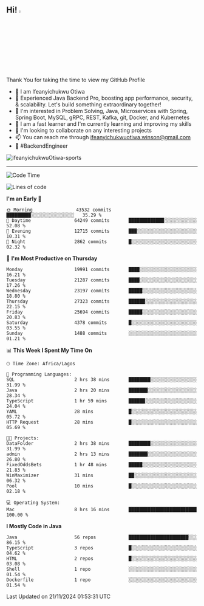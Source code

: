 <!-- BLOG-POST-LIST:START --><!-- BLOG-POST-LIST:END -->

## Hi! <img src="https://media.giphy.com/media/hvRJCLFzcasrR4ia7z/giphy.gif" width="4%"> 

Thank You for taking the time to view my GitHub Profile

- 👋 I am Ifeanyichukwu Otiwa
- 🚀 Experienced Java Backend Pro, boosting app performance, security, & scalability. Let's build something extraordinary together!
- 👀 I'm interested in Problem Solving, Java, Microservices with Spring, Spring Boot, MySQL, gRPC, REST, Kafka, git, Docker, and Kubernetes
- 🌱 I am a fast learner and I'm currently learning and improving my skills
- 💞️ I'm looking to collaborate on any interesting projects
- 📫 You can reach me through ifeanyichukwuotiwa.winson@gmail.com
- 🚀 #BackendEngineer

<p align="left" marginTop="10px"> <img src="https://komarev.com/ghpvc/?username=ifeanyichukwuOtiwa-sports&label=Profile%20views&color=0e75b6&style=for-the-badge" alt="ifeanyichukwuOtiwa-sports" /> </p>

***

<!--START_SECTION:waka-->
![Code Time](http://img.shields.io/badge/Code%20Time-3%2C140%20hrs%202%20mins-blue)

![Lines of code](https://img.shields.io/badge/From%20Hello%20World%20I%27ve%20Written-30.8%20million%20lines%20of%20code-blue)

**I'm an Early 🐤** 

```text
🌞 Morning                43532 commits       █████████░░░░░░░░░░░░░░░░   35.29 % 
🌆 Daytime                64249 commits       █████████████░░░░░░░░░░░░   52.08 % 
🌃 Evening                12715 commits       ███░░░░░░░░░░░░░░░░░░░░░░   10.31 % 
🌙 Night                  2862 commits        █░░░░░░░░░░░░░░░░░░░░░░░░   02.32 % 
```
📅 **I'm Most Productive on Thursday** 

```text
Monday                   19991 commits       ████░░░░░░░░░░░░░░░░░░░░░   16.21 % 
Tuesday                  21287 commits       ████░░░░░░░░░░░░░░░░░░░░░   17.26 % 
Wednesday                23197 commits       █████░░░░░░░░░░░░░░░░░░░░   18.80 % 
Thursday                 27323 commits       ██████░░░░░░░░░░░░░░░░░░░   22.15 % 
Friday                   25694 commits       █████░░░░░░░░░░░░░░░░░░░░   20.83 % 
Saturday                 4378 commits        █░░░░░░░░░░░░░░░░░░░░░░░░   03.55 % 
Sunday                   1488 commits        ░░░░░░░░░░░░░░░░░░░░░░░░░   01.21 % 
```


📊 **This Week I Spent My Time On** 

```text
🕑︎ Time Zone: Africa/Lagos

💬 Programming Languages: 
SQL                      2 hrs 38 mins       ████████░░░░░░░░░░░░░░░░░   31.99 % 
Java                     2 hrs 20 mins       ███████░░░░░░░░░░░░░░░░░░   28.34 % 
TypeScript               1 hr 59 mins        ██████░░░░░░░░░░░░░░░░░░░   24.04 % 
YAML                     28 mins             █░░░░░░░░░░░░░░░░░░░░░░░░   05.72 % 
HTTP Request             28 mins             █░░░░░░░░░░░░░░░░░░░░░░░░   05.69 % 

🐱‍💻 Projects: 
DataFolder               2 hrs 38 mins       ████████░░░░░░░░░░░░░░░░░   31.99 % 
admin                    2 hrs 13 mins       ███████░░░░░░░░░░░░░░░░░░   26.80 % 
FixedOddsBets            1 hr 48 mins        █████░░░░░░░░░░░░░░░░░░░░   21.83 % 
WinMaximizer             31 mins             ██░░░░░░░░░░░░░░░░░░░░░░░   06.32 % 
Pool                     10 mins             █░░░░░░░░░░░░░░░░░░░░░░░░   02.18 % 

💻 Operating System: 
Mac                      8 hrs 16 mins       █████████████████████████   100.00 % 
```

**I Mostly Code in Java** 

```text
Java                     56 repos            ██████████████████████░░░   86.15 % 
TypeScript               3 repos             █░░░░░░░░░░░░░░░░░░░░░░░░   04.62 % 
HTML                     2 repos             █░░░░░░░░░░░░░░░░░░░░░░░░   03.08 % 
Shell                    1 repo              ░░░░░░░░░░░░░░░░░░░░░░░░░   01.54 % 
Dockerfile               1 repo              ░░░░░░░░░░░░░░░░░░░░░░░░░   01.54 % 
```




 Last Updated on 21/11/2024 01:53:31 UTC
<!--END_SECTION:waka-->

<!--
<p align="center">
![trophy](https://github-profile-trophy.vercel.app/?username=ifeanyichukwuOtiwa-sports&theme=onedark) (https://github.com/ryo-ma/github-profile-trophy)
</p>
-->

<!---
ifeanyi-otiwa/ifeanyi-otiwa is a ✨ special ✨ repository because its `README.md` (this file) appears on your GitHub profile.
You can click the Preview link to take a look at your changes.
--->
